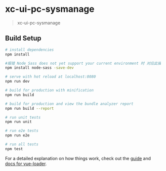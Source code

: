 # xc-ui-pc-sysmanage

> xc-ui-pc-sysmanage

## Build Setup

``` bash
# install dependencies
npm install

#报错 Node Sass does not yet support your current environment 时 对应此操作
npm install node-sass -save-dev

# serve with hot reload at localhost:8080
npm run dev

# build for production with minification
npm run build

# build for production and view the bundle analyzer report
npm run build --report

# run unit tests
npm run unit

# run e2e tests
npm run e2e

# run all tests
npm test
```

For a detailed explanation on how things work, check out the [guide](http://vuejs-templates.github.io/webpack/) and [docs for vue-loader](http://vuejs.github.io/vue-loader).
